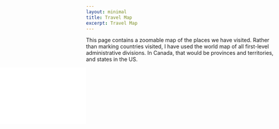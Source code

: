 ```yaml
---
layout: minimal
title: Travel Map
excerpt: Travel Map
---
```


This page contains a zoomable map of the places we have visited. Rather than marking countries visited, I have used the world map of all first-level administrative divisions. In Canada, that would be provinces and territories, and states in the US.



<div style="width: 1200px; padding: 0; margin: 0px -300px auto;">
<embed type="image/svg+xml" src="{{ '/assets/images/travel-map.svg' | absolute_url }}" id="travel-map">


<script src="{{ '/assets/js/svg-pan-zoom.js' | absolute_url }}"></script>

<script>
document.getElementById('travel-map').addEventListener('load', function(){
  // Will get called after embed element was loaded
  svgPanZoom(document.getElementById('travel-map'), {
    zoomEnabled: true,
    controlIconsEnabled: true
  });
  })
</script>
</div>
